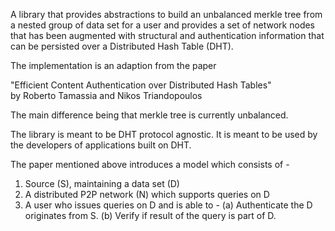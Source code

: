  A library that provides abstractions to build an unbalanced merkle tree
 from a nested group of data set for a user and provides a set of network
 nodes that has been augmented with structural and authentication information
 that can be persisted over a Distributed Hash Table (DHT).

 The implementation is an adaption from the paper

 "Efficient Content Authentication over Distributed Hash Tables"<br>
 by Roberto Tamassia and Nikos Triandopoulos

 The main difference being that merkle tree is currently unbalanced.

 The library is meant to be DHT protocol agnostic. It is meant to be used by the developers of applications
 built on DHT.

 The paper mentioned above introduces a model which consists of -

 1. Source (S),  maintaining a data set (D)
 2. A distributed P2P network (N) which supports queries on D
 3. A user who issues queries on D and is able to -
     (a) Authenticate the D originates from S.
     (b) Verify if result of the query is part of D.


